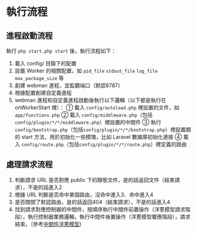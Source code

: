 # 執行流程

## 進程啟動流程

執行 `php start.php start` 後，執行流程如下：

1. 載入 config/ 目錄下的配置
2. 設置 Worker 的相關配置，如 `pid_file` `stdout_file` `log_file` `max_package_size` 等
3. 創建 webman 進程，並監聽端口（默認8787）
4. 根據配置創建自定義進程
5. webman 進程和自定義進程啟動後執行以下邏輯（以下都是執行在 onWorkerStart 裡）：
   ① 載入 `config/autoload.php` 裡設置的文件，如 `app/functions.php`
   ② 載入 `config/middleware.php`（包括`config/plugin/*/*/middleware.php`）裡設置的中間件
   ③ 執行 `config/bootstrap.php`（包括`config/plugin/*/*/bootstrap.php`）裡設置類的 start 方法，用於初始化一些模塊，比如 Laravel 數據庫初始化連接
   ④ 載入 `config/route.php`（包括`config/plugin/*/*/route.php`）裡定義的路由

## 處理請求流程
1. 判斷請求 URL 是否對應 public 下的靜態文件，是的話返回文件（結束請求），不是的話進入2
2. 根據 URL 判斷是否命中某個路由，沒命中進入3、命中進入4
3. 是否關閉了默認路由，是的話返回404（結束請求），不是的話進入4
4. 找到請求對應控制器的中間件，按順序執行中間件前置操作（洋蔥模型請求階段），執行控制器業務邏輯，執行中間件後置操作（洋蔥模型響應階段），請求結束。（參考[中間件洋蔥模型](https://www.workerman.net/doc/webman/middleware.html#%E4%B8%AD%E9%97%B4%E4%BB%B6%E6%B4%8B%E8%91%B1%E6%A8%A1%E5%9E%8B))